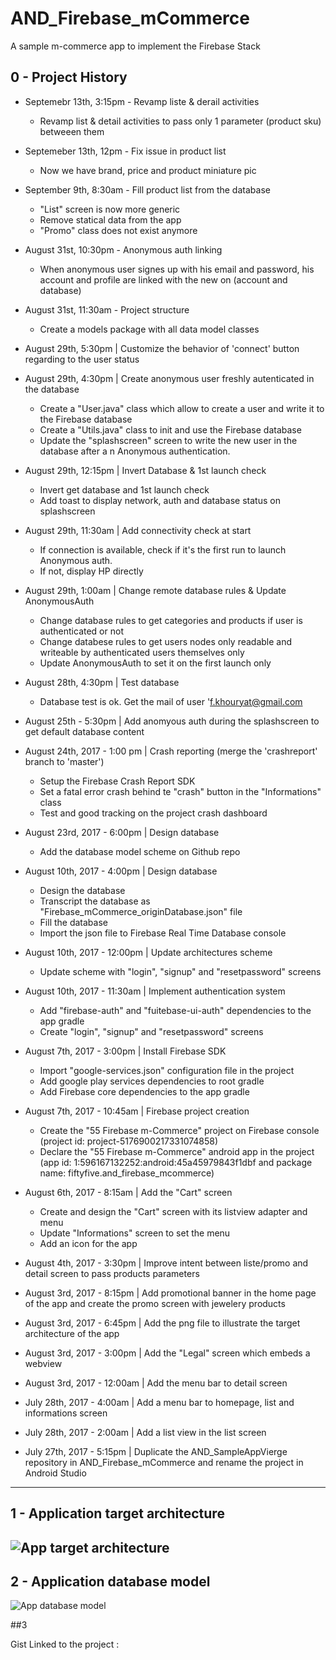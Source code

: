 # AND_Firebase_mCommerce

A sample m-commerce app to implement the Firebase Stack

## 0 - Project History

- Septemebr 13th, 3:15pm - Revamp liste & derail activities
    - Revamp list & detail activities to pass only 1 parameter (product sku) betweeen them

- Septemeber 13th, 12pm - Fix issue in product list
    - Now we have brand, price and product miniature pic

- September 9th, 8:30am - Fill product list from the database
     - "List" screen is now more generic 
     - Remove statical data from the app
     - "Promo" class does not exist anymore

- August 31st, 10:30pm - Anonymous auth linking
     - When anonymous user signes up with his email and password, his account and profile are linked with the new on (account and database)

- August 31st, 11:30am - Project structure
     - Create a models package with all data model classes

- August 29th, 5:30pm | Customize the behavior of 'connect' button regarding to the user status

- August 29th, 4:30pm | Create anonymous user freshly autenticated in the database
     - Create a "User.java" class which allow to create a user and write it to the Firebase database
     - Create a "Utils.java" class to init and use the Firebase database
     - Update the "splashscreen" screen to write the new user in the database after a n Anonymous authentication.

- August 29th, 12:15pm | Invert Database & 1st launch check
     - Invert get database and 1st launch check 
     - Add toast to display network, auth and database status on splashscreen

- August 29th, 11:30am | Add connectivity check at start
     - If connection is available, check if it's the first run to launch Anonymous auth. 
     - If not, display HP directly

- August 29th, 1:00am | Change remote database rules & Update AnonymousAuth
     - Change database rules to get categories and products if user is authenticated or not
     - Change databese rules to get users nodes only readable and writeable by authenticated users themselves only
     - Update AnonymousAuth to set it on the first launch only

- August 28th, 4:30pm | Test database
     - Database test is ok. Get the mail of user 'f.khouryat@gmail.com

- August 25th - 5:30pm | Add anomyous auth during the splashscreen to get default database content 

- August 24th, 2017 - 1:00 pm | Crash reporting (merge the 'crashreport' branch to 'master')
     - Setup the Firebase Crash Report SDK
     - Set a fatal error crash behind te "crash" button in the "Informations" class
     - Test and good tracking on the project crash dashboard

- August 23rd, 2017 - 6:00pm | Design database
     - Add the database model scheme on Github repo

- August 10th, 2017 - 4:00pm | Design database
     - Design the database
     - Transcript the database as "Firebase_mCommerce_originDatabase.json" file 
     - Fill the database
     - Import the json file to Firebase Real Time Database console
     
- August 10th, 2017 - 12:00pm | Update architectures scheme
     - Update scheme with "login", "signup" and "resetpassword" screens

- August 10th, 2017 - 11:30am | Implement authentication system
     - Add "firebase-auth" and "fuitebase-ui-auth" dependencies to the app gradle
     - Create "login", "signup" and "resetpassword" screens

- August 7th, 2017 - 3:00pm | Install Firebase SDK
     - Import "google-services.json" configuration file in the project 	
     - Add google play services dependencies to root gradle 	
     - Add Firebase core dependencies to the app gradle

- August 7th, 2017 -  10:45am | Firebase project creation
     - Create the "55 Firebase m-Commerce" project on Firebase console (project id: 
project-5176900217331074858)
     - Declare the "55 Firebase m-Commerce" android app in the project (app id: 1:596167132252:android:45a45979843f1dbf
and package name: fiftyfive.and_firebase_mcommerce)

- August 6th, 2017 - 8:15am | Add the "Cart" screen 
     - Create and design  the "Cart" screen with its listview adapter and menu
     - Update "Informations" screen to set the menu
     - Add an icon for the app

- August 4th, 2017 - 3:30pm | Improve intent between liste/promo and detail screen to pass products parameters 

- August 3rd, 2017 - 8:15pm | Add promotional banner in the home page of the app and create the promo screen with jewelery products

- August 3rd, 2017 - 6:45pm | Add the png file to illustrate the target architecture of the app

- August 3rd, 2017 - 3:00pm | Add the "Legal" screen which embeds a webview

- August 3rd, 2017 - 12:00am | Add the menu bar to detail screen

- July 28th, 2017 - 4:00am | Add a menu bar to homepage, list and informations screen

- July 28th, 2017 - 2:00am | Add a list view in the list screen

- July 27th, 2017 - 5:15pm | Duplicate the AND_SampleAppVierge repository in AND_Firebase_mCommerce and rename the project in Android Studio
------

## 1 - Application target architecture

![App target architecture](https://github.com/fhkhoury/AND_Firebase_mCommerce/blob/master/Firebase%20R%26D%C2%A0-%20mCommerce%20app%20Architecture%20cible.png "App target architecture")
------

## 2 - Application database model

![App database model](https://github.com/fhkhoury/AND_Firebase_mCommerce/blob/master/55%20Firebase%20m-Commerce%20%7C%C2%A0Database%20Model.png "App database model")


##3 

Gist Linked to the project : 


